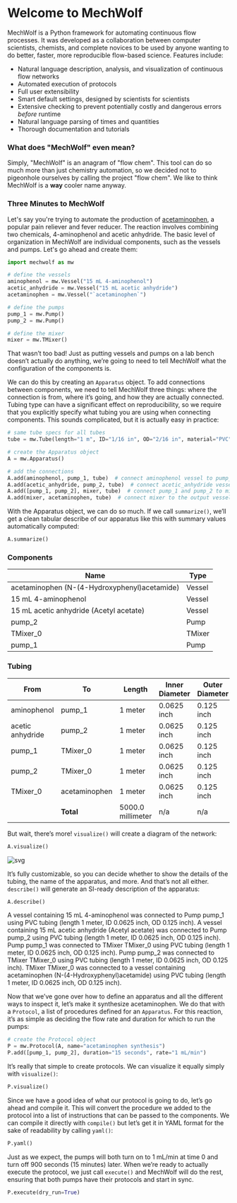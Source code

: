 # Welcome to MechWolf

MechWolf is a Python framework for automating continuous flow processes.
It was developed as a collaboration between computer scientists, chemists, and complete novices to be used by anyone wanting to do better, faster, more reproducible flow-based science.
Features include:

- Natural language description, analysis, and visualization of continuous flow networks
- Automated execution of protocols
- Full user extensibility
- Smart default settings, designed by scientists for scientists
- Extensive checking to prevent potentially costly and dangerous errors _before_ runtime
- Natural language parsing of times and quantities
- Thorough documentation and tutorials

### What does "MechWolf" even mean?

Simply, "MechWolf" is an anagram of "flow chem". This tool can do so much more
than just chemistry automation, so we decided not to pigeonhole ourselves by
calling the project "flow chem". We like to think MechWolf is a **way** cooler
name anyway.

### Three Minutes to MechWolf

Let's say you're trying to automate the production of [acetaminophen](https://en.wikipedia.org/wiki/Paracetamol), a popular pain reliever and fever
reducer. The reaction involves combining two chemicals, 4-aminophenol and acetic
anhydride. The basic level of organization in MechWolf are individual
components, such as the vessels and pumps. Let's go ahead and create them:

```python
import mechwolf as mw

# define the vessels
aminophenol = mw.Vessel("15 mL 4-aminophenol")
acetic_anhydride = mw.Vessel("15 mL acetic anhydride")
acetaminophen = mw.Vessel("`acetaminophen`")

# define the pumps
pump_1 = mw.Pump()
pump_2 = mw.Pump()

# define the mixer
mixer = mw.TMixer()
```

That wasn’t too bad! Just as putting vessels and pumps on a lab bench doesn’t actually do anything, we’re going to need to tell MechWolf what the configuration of the components is.

We can do this by creating an `Apparatus` object. To add connections between components, we need to tell MechWolf three things: where the connection is from, where it’s going, and how they are actually connected. Tubing type can have a significant effect on reproducibility, so we require that you explicitly specify what tubing you are using when connecting components. This sounds complicated, but it is actually easy in practice:

```python
# same tube specs for all tubes
tube = mw.Tube(length="1 m", ID="1/16 in", OD="2/16 in", material="PVC")

# create the Apparatus object
A = mw.Apparatus()

# add the connections
A.add(aminophenol, pump_1, tube)  # connect aminophenol vessel to pump_1
A.add(acetic_anhydride, pump_2, tube)  # connect acetic_anhydride vessel to pump_2
A.add([pump_1, pump_2], mixer, tube)  # connect pump_1 and pump_2 to mixer
A.add(mixer, acetaminophen, tube)  # connect mixer to the output vessel
```

With the Apparatus object, we can do so much. If we call `summarize()`, we’ll get a clean tabular describe of our apparatus like this with summary values automatically computed:

```python
A.summarize()
```

<h3>Components</h3><table>
<thead><tr>
<th>Name</th>
<th>Type</th>
</tr>
</thead>
<tbody>
<tr>
<td>acetaminophen (N-(4-Hydroxyphenyl)acetamide)</td>
<td>Vessel</td>
</tr>
<tr>
<td>15 mL 4-aminophenol</td>
<td>Vessel</td>
</tr>
<tr>
<td>15 mL acetic anhydride (Acetyl acetate)</td>
<td>Vessel</td>
</tr>
<tr>
<td>pump_2</td>
<td>Pump</td>
</tr>
<tr>
<td>TMixer_0</td>
<td>TMixer</td>
</tr>
<tr>
<td>pump_1</td>
<td>Pump</td>
</tr>
</tbody>
</table>
<h3>Tubing</h3><table>
<thead><tr>
<th>From</th>
<th>To</th>
<th>Length</th>
<th>Inner Diameter</th>
<th>Outer Diameter</th>
<th>Volume</th>
<th>Material</th>
</tr>
</thead>
<tbody>
<tr>
<td>aminophenol</td>
<td>pump_1</td>
<td>1 meter</td>
<td>0.0625 inch</td>
<td>0.125 inch</td>
<td>1.9793 milliliter</td>
<td>PVC</td>
</tr>
<tr>
<td>acetic anhydride</td>
<td>pump_2</td>
<td>1 meter</td>
<td>0.0625 inch</td>
<td>0.125 inch</td>
<td>1.9793 milliliter</td>
<td>PVC</td>
</tr>
<tr>
<td>pump_1</td>
<td>TMixer_0</td>
<td>1 meter</td>
<td>0.0625 inch</td>
<td>0.125 inch</td>
<td>1.9793 milliliter</td>
<td>PVC</td>
</tr>
<tr>
<td>pump_2</td>
<td>TMixer_0</td>
<td>1 meter</td>
<td>0.0625 inch</td>
<td>0.125 inch</td>
<td>1.9793 milliliter</td>
<td>PVC</td>
</tr>
<tr>
<td>TMixer_0</td>
<td>acetaminophen</td>
<td>1 meter</td>
<td>0.0625 inch</td>
<td>0.125 inch</td>
<td>1.9793 milliliter</td>
<td>PVC</td>
</tr>
<tr>
<td></td>
<td><strong>Total</strong></td>
<td>5000.0 millimeter</td>
<td>n/a</td>
<td>n/a</td>
<td>9.8966 milliliter</td>
<td>n/a</td>
</tr>
</tbody>
</table>

But wait, there’s more! `visualize()` will create a diagram of the network:

```python
A.visualize()
```

![svg](index_files/index_9_0.svg)

It’s fully customizable, so you can decide whether to show the details of the tubing, the name of the apparatus, and more. And that’s not all either. `describe()` will generate an SI-ready description of the apparatus:

```python
A.describe()
```

A vessel containing 15 mL 4-aminophenol was connected to Pump pump_1 using PVC tubing (length 1 meter, ID 0.0625 inch, OD 0.125 inch). A vessel containing 15 mL acetic anhydride (Acetyl acetate) was connected to Pump pump_2 using PVC tubing (length 1 meter, ID 0.0625 inch, OD 0.125 inch). Pump pump_1 was connected to TMixer TMixer_0 using PVC tubing (length 1 meter, ID 0.0625 inch, OD 0.125 inch). Pump pump_2 was connected to TMixer TMixer_0 using PVC tubing (length 1 meter, ID 0.0625 inch, OD 0.125 inch). TMixer TMixer_0 was connected to a vessel containing acetaminophen (N-(4-Hydroxyphenyl)acetamide) using PVC tubing (length 1 meter, ID 0.0625 inch, OD 0.125 inch).


Now that we’ve gone over how to define an apparatus and all the different ways to inspect it, let’s make it synthesize acetaminophen. We do that with a `Protocol`, a list of procedures defined for an `Apparatus`. For this reaction, it’s as simple as deciding the flow rate and duration for which to run the pumps:

```python
# create the Protocol object
P = mw.Protocol(A, name="acetaminophen synthesis")
P.add([pump_1, pump_2], duration="15 seconds", rate="1 mL/min")
```

It’s really that simple to create protocols. We can visualize it equally simply with `visualize()`:

```python
P.visualize()
```
<div id="timeline">
</div>
<div id="timeline"></div>
<script type="text/javascript" src="https://www.gstatic.com/charts/loader.js"></script>
<script charset="utf-8">
	google.charts.load('current', {'packages':['timeline']});
	google.charts.setOnLoadCallback(drawChart);
	function drawChart() {
		var container = document.getElementById('timeline');
		var chart = new google.visualization.Timeline(container);
		var dataTable = new google.visualization.DataTable();
		var options = { timeline: {
                barLabelStyle: {opacity: 0}},
			avoidOverlappingGridLines: false
		 };

    	dataTable.addColumn({ type: 'string', id: 'Component' });
    	dataTable.addColumn({ type: 'string', id: 'Setting' });
    	dataTable.addColumn({ type: 'date', id: 'Start' });
    	dataTable.addColumn({ type: 'date', id: 'End' });
    	dataTable.addRows([

    		[ "pump_1", "{'rate': '1 mL/min'}", new Date(0, 0, 0, 0, 0, 0), new Date(0, 0, 0, 0, 0, 15) ],

    		[ "pump_2", "{'rate': '1 mL/min'}", new Date(0, 0, 0, 0, 0, 0), new Date(0, 0, 0, 0, 0, 15) ],

    		]);
    	chart.draw(dataTable, options);
    }

</script>

Since we have a good idea of what our protocol is going to do, let’s go ahead and compile it. This will convert the procedure we added to the protocol into a list of instructions that can be passed to the components. We can compile it directly with `compile()` but let’s get it in YAML format for the sake of readability by calling `yaml()`:

```python
P.yaml()
```

Just as we expect, the pumps will both turn on to 1 mL/min at time 0 and turn off 900 seconds (15 minutes) later. When we’re ready to actually execute the protocol, we just call `execute()` and MechWolf will do the rest, ensuring that both pumps have their protocols and start in sync.

```python
P.execute(dry_run=True)
```

